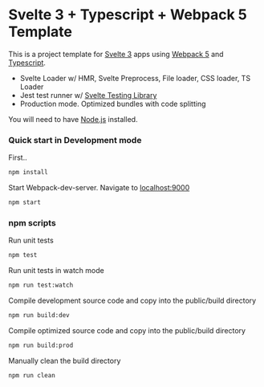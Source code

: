 # Svelte 3 + Typescript + Webpack 5 Template 

This is a project template for [Svelte 3](https://svelte.dev) apps using [Webpack 5](https://webpack.js.org/) and 
[Typescript](https://www.typescriptlang.org/). 

* Svelte Loader w/ HMR, Svelte Preprocess, File loader, CSS loader, TS Loader
* Jest test runner w/ [Svelte Testing Library](https://github.com/testing-library/svelte-testing-library)
* Production mode. Optimized bundles with code splitting

You will need to have [Node.js](https://nodejs.org) installed.

### Quick start in Development mode 
First..
```bash
npm install
```

Start Webpack-dev-server. Navigate to [localhost:9000](http://localhost:9000) 
```bash
npm start
```

### npm scripts

Run unit tests
```bash
npm test
```

Run unit tests in watch mode
```bash
npm run test:watch
```

Compile development source code and copy into the public/build directory
```bash
npm run build:dev
```

Compile optimized source code and copy into the public/build directory
```bash
npm run build:prod
```

Manually clean the build directory
```bash
npm run clean
```
